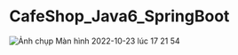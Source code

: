 # CafeShop_Java6_SpringBoot

![Ảnh chụp Màn hình 2022-10-23 lúc 17 21 54](https://user-images.githubusercontent.com/86583870/197386803-31c56a1e-d32f-47b2-9171-5577dc47b54d.png)
